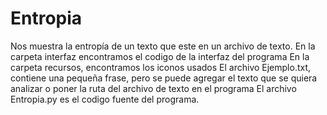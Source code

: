 # Entropia
Nos muestra la entropía de un texto que este en un archivo de texto. En la carpeta interfaz encontramos el codigo de la interfaz del programa
En la carpeta recursos, encontramos los iconos usados
El archivo Ejemplo.txt, contiene una pequeña frase, pero se puede agregar el texto que se quiera analizar o poner la ruta del archivo de texto en el programa
El archivo Entropia.py es el codigo fuente del programa.

